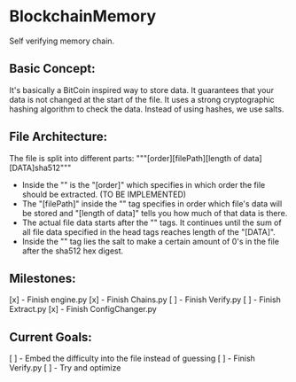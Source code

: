 # BlockchainMemory
Self verifying memory chain.

## Basic Concept:
It's basically a BitCoin inspired way to store data. It guarantees that your data is not changed at the start of the file. It uses a strong cryptographic hashing algorithm to check the data. Instead of using hashes, we use salts. 

## File Architecture:
The file is split into different parts:
"""<head>[order]<file>[filePath][length of data]</file></head>[DATA]<hash>sha512</hash>"""
- Inside the "<head>" is the "[order]" which specifies in which order the file should be extracted. (TO BE IMPLEMENTED)
- The "[filePath]" inside the "<file>" tag specifies in order which file's data will be stored and "[length of data]" tells you how much of that data is there.
- The actual file data starts after the "</file></head>" tags. It continues until the sum of all file data specified in the head tags reaches length of the "[DATA]".
- Inside the "<hash>" tag lies the salt to make a certain amount of 0's in the file after the sha512 hex digest. 

## Milestones:
[x] - Finish engine.py
[x] - Finish Chains.py
[ ] - Finish Verify.py
[ ] - Finish Extract.py
[x] - Finish ConfigChanger.py

## Current Goals:
[ ] - Embed the difficulty into the file instead of guessing
[ ] - Finish Verify.py
[ ] - Try and optimize
